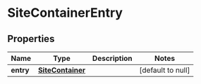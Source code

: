# SiteContainerEntry

## Properties
Name | Type | Description | Notes
------------ | ------------- | ------------- | -------------
**entry** | [**SiteContainer**](SiteContainer.md) |  | [default to null]


